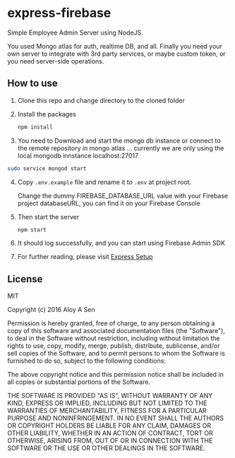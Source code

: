 # express-firebase

Simple Employee Admin Server using NodeJS.

You used Mongo atlas for auth, realtime DB, and all. Finally you need your own server
to integrate with 3rd party services, or maybe custom token, or you need server-side operations.

## How to use
1. Clone this repo and change directory to the cloned folder
2. Install the packages

   ```sh
   npm install
   ```

3. You need to Download and start the mongo db instance or connect to the remote repository in mongo atlas
    ... currently we are only using the local mongodb innstance localhost:27017

```sh
sudo service mongod start
```

4. Copy `.env.example` file and rename it to `.env` at project root.

    Change the dummy FIREBASE_DATABASE_URL value with your Firebase project databaseURL, you can find it on your Firebase Console

5. Then start the server
    ```sh
    npm start
    ```
6. It should log successfully, and you can start using Firebase Admin SDK
7. For further reading, please visit [Express Setup](https://expressjs.com/)

## License
MIT

Copyright (c) 2016 Aloy A Sen

Permission is hereby granted, free of charge, to any person obtaining a copy
of this software and associated documentation files (the "Software"), to deal
in the Software without restriction, including without limitation the rights
to use, copy, modify, merge, publish, distribute, sublicense, and/or sell
copies of the Software, and to permit persons to whom the Software is
furnished to do so, subject to the following conditions:

The above copyright notice and this permission notice shall be included in all
copies or substantial portions of the Software.

THE SOFTWARE IS PROVIDED "AS IS", WITHOUT WARRANTY OF ANY KIND, EXPRESS OR
IMPLIED, INCLUDING BUT NOT LIMITED TO THE WARRANTIES OF MERCHANTABILITY,
FITNESS FOR A PARTICULAR PURPOSE AND NONINFRINGEMENT. IN NO EVENT SHALL THE
AUTHORS OR COPYRIGHT HOLDERS BE LIABLE FOR ANY CLAIM, DAMAGES OR OTHER
LIABILITY, WHETHER IN AN ACTION OF CONTRACT, TORT OR OTHERWISE, ARISING FROM,
OUT OF OR IN CONNECTION WITH THE SOFTWARE OR THE USE OR OTHER DEALINGS IN THE
SOFTWARE.